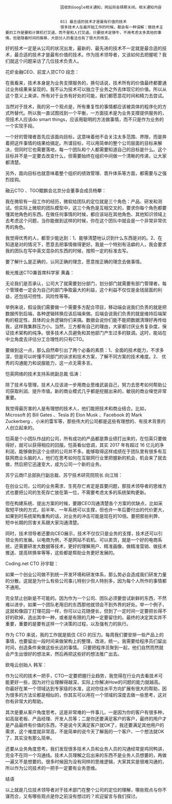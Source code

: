 
                            
                            因收到Google相关通知，网站将会择期关闭。相关通知内容
                            
                            
                            011 最合适的技术才是最有价值的技术
                            很多技术人在最开始工作的时候，都会有一种误解：做技术主要的工作是要和计算机打交道，而不是和人打交道。只要技术足够牛，不用考虑太多其他的事情。但是随着时间的推移，大部分人的看法也有了很大的改变。

好的技术一定是从公司的状况出发，最新的、最先进的技术不一定就是最合适的技术，最合适的技术才是最有价值的技术。作为技术领导者，又该如何去把握呢？我们就这个问题采访了几位技术负责人。

花虾金融CEO、前宜人贷CTO 段念：

在我看来，技术本身是为业务支撑服务的，换句话说，技术所有的价值最终都要通过业务结果来呈现的，我不认为技术可以独立于业务之外去体现它的价值。所以从这个意义上来讲，所有对于业务有好处的可能，我们都愿意花时间和精力去尝试。

当然对于技术，我的另一个观点是，所有重复性的事情都应该被具体的程序化的方式所替代。所以我一直试图找到一个平衡，一方面技术是为业务支撑提供服务的，但技术人应该do smart things，应该用聪明的方法做事情，而不只是作为业务的一个实现手段。

一个好的管理者首先应该面向目标，这意味着他不会关注太多范围、界限，而是奔着把这件事情的结果给搞定。所谓目标，可以用简单的整个公司层面的目标来解决，但同时它也需要落地，每一个团队和个人都需要知道自己的目标是什么。这个目标并不是一定要去改变什么，但需要始终在组织中间做一个清晰的传递，让大家都清楚。

另外，面向目标也就意味着整个组织的绩效管理、晋升体系等方面，都需要与之强烈挂钩。

融云CTO 、TGO鲲鹏会北京分会董事会成员杨攀：

我在微软有一段工作的经历，微软给团队的定位就是三个角色：产品、研发和测试。但实际上微软的团队模型中，这三个角色是互相交叉的，要求你每个角色都要懂其他角色的东西。在做任何事情的时候，都应该站在其他角色、其他知识领域上去考虑这个问题，当你能做到这样的时候，你在这个团队中就会是一个非常非常优秀的角色。

我觉得优秀的人，都至少能达到：1、能够清楚地认识到什么东西是对的。2、在知道是对的情况下，愿意去把事情做得更好。我是一个特别有洁癖的人，我会要求我的团队在写中英文混杂的东西的时候，按照一定的标准去写。

要了解什么是正确的，认同正确的理念，愿意按正确的理念去做事情。

极光推送CTO兼首席科学家 黄鑫：

无论我们是否承认，公司大了就需要划分部门，划分部门就需要有部门管理者，每个管理者一定会为自己的部门争取最大的利益，这个利益不仅仅是金钱层面的利益，还包括可控性、风险性等等。

举例来说，假设我们需要做一个需要多方配合项目，移动端会说我们负责的就是把数据传到后端，各种逻辑转换应该后端来做。后端会说我们负责的就是维持后端架构的稳定性，具体的业务逻辑你们来搞。数据会说你们能不能把数据清理好再传给我，这样我集群压力小。当然，三方都有自己的理由，大家都讨厌业务复杂度，保证技术架构的纯净。很多技术人员避免和其他部门产生过多的联调。这时，能站在中立角度去评估分工合理性的只有CTO。

要做到这一点，那么自然牵引出了两个必备的素质：1、全面的技术能力，不求多深，但是可以听懂不同部门的诉求和技术方案，了解不同方案的技术难度。2、 优秀的沟通能力和说服能力，这一点无需多言。

恺英网络的技术支持系统副总裁 伍涛：

除了技术与管理，技术人应该进一步用商业思维武装自己，努力去思考如何帮助公司获取利润、提升市值。新的商业模式几乎都是挖掘出来的，敏锐的商业嗅觉非常重要。

我觉得最厉害的人是有理想的技术人，他们能把技术和商业结合。比如，Microsoft 的 Bill Gates 、Tesla 的 Elon Musk 、Facebook 的 Mark Zuckerberg 、小米的雷军等，那些伟大的公司都是这些有理想的、有技术背景的人创立起来的。

恺英是个小团队作战的公司，所有成功的产品都是靠业绩打出来的，在恺英只要做得好，就可以获得相应的回报。恺英看似低调，其实 2017 年有超过 16 亿元的净利润，能够做到这个业绩的公司并不多。能够取得这样成绩在于团队里有很多有互联网商业头脑的人，他们在思考如何在互联网行业里把握新的机会，机会来了就去做，然后把它迅速变大，成为公司一个新的业务。

苏宁云商IT总部执行副总裁、苏宁技术研究院院长 向江旭：

在创业公司，公司的业务需求、生死存亡肯定是首要问题，那技术领导者的思维方式也要把公司的生死存亡放在第一位，不需要考虑太多的系统架构更新。

但在构建系统、提出方案的时候，要跟CEO沟通清楚各个方案的优缺点，比如采取短平快的方式，前半年、一年系统可以支撑，但也许一年后要付出的代价更大，如果到时系统架构重构的话，对业务的冲击可能是现在的10倍。要把那些利弊、短中长期的厉害关系跟大家沟通清楚。

同时，技术领导者还要向CEO展示，技术不仅仅只是业务的支撑，技术还可以引领业务的发展。以电商为例，不是网站不宕机、可以卖货，就是一个好的电商系统，还需要研发大数据等技术，更好的理解用户、精准画像，做精准营销、做技术推送、提高转换率等等，这些都是帮助业务更好发展的。

Coding.net CTO 孙宇聪：

如果一个创业公司做不到统一开发环境和研发体系，那么势必会造成我们研发力量的分散。这就是为什么有些公司事儿特别少但人特别多，因为每个人所作的事情都不通用。

完全禁止创新是不可能的。因为作为一个公司、团队必须要尝试新鲜的东西，不然难以进步。如果一个团队老用旧的东西那他就领会不到外界的好处。举一个例子，这就和像园丁打理花园一样，你可以让花随便长，但到了一定时间一定要把长得不好的砍掉，选出其中一种，或者是有限的几种一定要留住的。最终的决定其实并不重要，重要的是要有这样一个决策的过程，以及强有力的执行。

作为 CTO 来说，我的工作就是抵住 CEO 的压力。每周我们要安排一些产品上的事情，也要留出一段时间来做架构上的整理，改进，统一。我需要给程序员们留出时间，创造条件来做这些长远的事情。 只要把程序员聚到一起，他们自然而然就会产生出很好的想法来，然后再把这些好的想法推广出去。

欧电云创始人 韩军：

作为公司的技术一把手，CTO一定要把握行业趋势，我觉得在行业内去看技术可能更好一些，因为对行业理解得越深，实际上你解决How的问题的能力就越高。你最好在某一个领域达到专家级的水准，这对你往水平方向扩展有很大的帮助，因为很多的方法论都是相似的，你其实可以用在一个领域的深度去做一些思考，这对你有非常大的帮助。

其次是要从客户角度思考。这是非常难的一件事儿，一是因为你的客户有很多种，如高层老板、产品经理、开发人员等；二是你还要满足客户的客户，最终的用户才是产品最终有价值的东西，不是说今天满足客户就OK了，我还要满足其他用户的需求，这个难度就非常高，不是简单的说今天了解我的一个客户、一个想法就OK了，其实没有那么简单。

还要从业务角度思考。我们发现很多技术人员和业务人员的沟通经常是鸡同鸭讲，完全不在同一个沟通线。技术人员理解之后出来的东西不是业务人员想要的，再做一遍又不是想要的。很多时候因为没有同样的思维逻辑，大家其实是很难沟通的，所以作为公司技术的一把手一定要有业务思维。

结语

以上就是几位技术领导者对于技术部门在整个公司的定位的理解，哪些观点与你不谋而合，又有哪些观点是你之前没有想过的？欢迎留言与我们探讨。

                        
                        
                            
